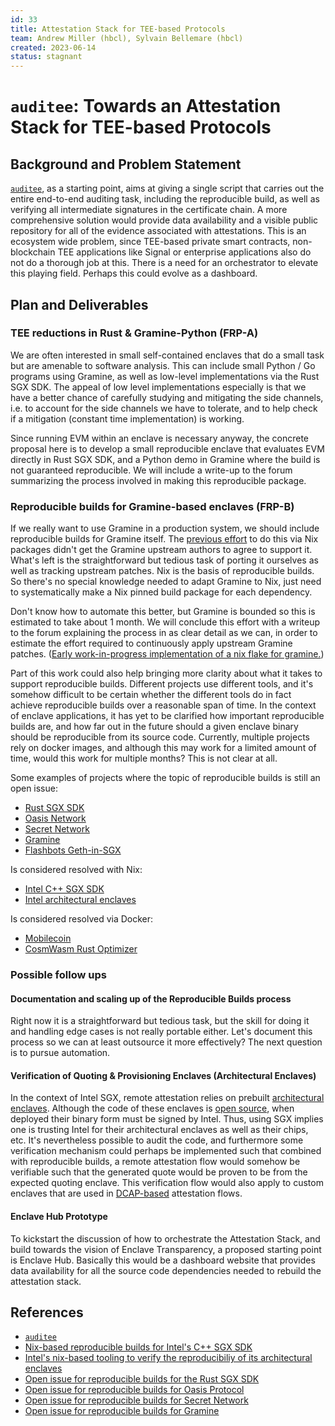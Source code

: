 ```yaml
---
id: 33
title: Attestation Stack for TEE-based Protocols
team: Andrew Miller (hbcl), Sylvain Bellemare (hbcl)
created: 2023-06-14
status: stagnant
---
```


# `auditee`: Towards an Attestation Stack for TEE-based Protocols
<!--
Follow this template for new research proposals, removing this text and replacing the *Flashbots Research Proposal Template* title with your proposal's own. Open a pull request to submit your proposal, using an abbreviated title in the filename (`proposal-short_title.md`), and put the file under the `FRPs` folder.
-->
<!--
Use this initial section to provide a ~500 word summary of the proposal. The summary should consist in a simple straightforward statement of what your hypothesis is, what methodology you intend to use, what limitations those methods may have, what implications your results may have.
-->

## Background and Problem Statement
<!-- Provide motivation and background for the proposal, and clearly state the research questions it aims to tackle. Link to related or dependent Research Question(s) on the Flashbots Research Roadmap, and reference relevant Github Issues in this repository.-->
[`auditee`][auditee], as a starting point, aims at giving a single script that carries out
the entire end-to-end auditing task, including the reproducible build, as well as
verifying all intermediate signatures in the certificate chain. A more comprehensive
solution would provide data availability and a visible public repository for all of the
evidence associated with attestations. This is an ecosystem wide problem, since
TEE-based private smart contracts, non-blockchain TEE applications like Signal or
enterprise applications also do not do a thorough job at this. There is a need for an
orchestrator to elevate this playing field. Perhaps this could evolve as a dashboard.


## Plan and Deliverables
<!-- Describe the planned approach to the problem, including potential time allocations and partitioning into phases. List the artifacts or intended deliverables of the proposal. -->
### TEE reductions in Rust & Gramine-Python (FRP-A)
We are often interested in small self-contained enclaves that do a small task but are
amenable to software analysis. This can include small Python / Go programs using
Gramine, as well as low-level implementations via the Rust SGX SDK. The appeal of low
level implementations especially is that we have a better chance of carefully studying
and mitigating the side channels, i.e. to account for the side channels we have to
tolerate, and to help check if a mitigation (constant time implementation) is working.

Since running EVM within an enclave is necessary anyway, the concrete proposal here is
to develop a small reproducible enclave that evaluates EVM directly in Rust SGX SDK,
and a Python demo in Gramine where the build is not guaranteed reproducible. We will
include a write-up to the forum summarizing the process involved in making this
reproducible package.

### Reproducible builds for Gramine-based enclaves (FRP-B)
If we really want to use Gramine in a production system, we should include
reproducible builds for Gramine itself. The [previous effort][reprobuilds-gramine-nix]
to do this via Nix packages didn't get the Gramine upstream authors to agree to support
it. What's left is the straightforward but tedious task of porting it ourselves as well
as tracking upstream patches. Nix is the basis of reproducible builds. So there's no
special knowledge needed to adapt Gramine to Nix, just need to systematically make a
Nix pinned build package for each dependency.

Don't know how to automate this better, but Gramine is bounded so this is estimated to
take about 1 month.  We will conclude this effort with a writeup to the forum explaining
the process in as clear detail as we can, in order to estimate the effort required to
continuously apply upstream Gramine patches.
([Early work-in-progress implementation of a nix flake for gramine.][gramine-flake_nix])

Part of this work could also help bringing more clarity about what it takes to support
reproducible builds. Different projects use different tools, and it's somehow
difficult to be certain whether the different tools do in fact achieve reproducible
builds over a reasonable span of time. In the context of enclave applications, it has
yet to be clarified how important reproducible builds are, and how far out in the future
should a given enclave binary should be reproducible from its source code. Currently,
multiple projects rely on docker images, and although this may work for a limited amount
of time, would this work for multiple months? This is not clear at all.

Some examples of projects where the topic of reproducible builds is still an open issue:

* [Rust SGX SDK][reprobuilds-rust_sgx_sdk]
* [Oasis Network][reprobuilds-oasis]
* [Secret Network][reprobuilds-secret]
* [Gramine][reprobuilds-gramine]
* [Flashbots Geth-in-SGX][reprobuilds-flashbots]

Is considered resolved with Nix:
* [Intel C++ SGX SDK][reprobuilds-cpp_sgx_sdk]
* [Intel architectural enclaves][reprobuilds-sgx-ae]

Is considered resolved via Docker:
* [Mobilecoin][reprobuilds-mobilecoin]
* [CosmWasm Rust Optimizer][reprobuilds-cosmwasm]


### Possible follow ups
#### Documentation and scaling up of the Reproducible Builds process
Right now it is a straightforward but tedious task, but the skill for doing it and
handling edge cases is not really portable either. Let's document this process so we can
at least outsource it more effectively? The next question is to pursue automation.

#### Verification of Quoting & Provisioning Enclaves (Architectural Enclaves)
In the context of Intel SGX, remote attestation relies on prebuilt
[architectural enclaves][sgx-ae]. Although the code of these enclaves is
[open source][sgx-ae-source], when deployed their binary form must be signed by Intel.
Thus, using SGX implies one is trusting Intel for their architectural enclaves as well
as their chips, etc. It's nevertheless possible to audit the code, and furthermore some
verification mechanism could perhaps be implemented such that combined with reproducible
builds, a remote attestation flow would somehow be verifiable such that the generated
quote would be proven to be from the expected quoting enclave. This verification flow
would also apply to custom enclaves that are used in [DCAP-based][dcap] attestation
flows.

#### Enclave Hub Prototype
To kickstart the discussion of how to orchestrate the Attestation Stack, and build
towards the vision of Enclave Transparency, a proposed starting point is Enclave Hub.
Basically this would be a dashboard website that provides data availability for all the
source code dependencies needed to rebuild the attestation stack.

## References
<!-- Reference current relevant literature or past work pertaining to the research question(s) at stake. -->
* [`auditee`][auditee]
* [Nix-based reproducible builds for Intel's C++ SGX SDK][reprobuilds-cpp_sgx_sdk]
* [Intel's nix-based tooling to verify the reproducibiliy of its architectural enclaves][reprobuilds-sgx-ae]
* [Open issue for reproducible builds for the Rust SGX SDK][reprobuilds-rust_sgx_sdk]
* [Open issue for reproducible builds for Oasis Protocol][reprobuilds-oasis]
* [Open issue for reproducible builds for Secret Network][reprobuilds-secret]
* [Open issue for reproducible builds for Gramine][reprobuilds-gramine]


[auditee]: https://auditee.readthedocs.io/en/latest/index.html
[reprobuilds-cpp_sgx_sdk]: https://github.com/NixOS/nixpkgs/pull/126990
[reprobuilds-rust_sgx_sdk]: https://github.com/apache/incubator-teaclave-sgx-sdk/issues/52
[reprobuilds-sgx]: https://github.com/intel/linux-sgx/tree/master/linux/reproducibility
[reprobuilds-sgx-ae]: https://github.com/intel/linux-sgx/tree/master/linux/reproducibility/ae_reproducibility_verifier
[reprobuilds-mobilecoin]: https://github.com/mobilecoinfoundation/mobilecoin/pull/1693#issuecomment-1150239428
[reprobuilds-oasis]: https://github.com/oasisprotocol/oasis-core/issues/2596
[reprobuilds-secret]: https://github.com/scrtlabs/SecretNetwork/issues/1467
[reprobuilds-gramine]: https://github.com/gramineproject/gramine/issues/153
[reprobuilds-gramine-nix]: https://github.com/gramineproject/gramine/issues/153#issuecomment-1489209009
[gramine-flake_nix]: https://github.com/sbellem/gramine/blob/1.4-nix/flake.nix
[reprobuilds-flashbots]: https://github.com/flashbots/geth-sgx-gramine/issues/8
[reprobuilds-cosmwasm]: https://github.com/CosmWasm/rust-optimizer
[dcap]: https://download.01.org/intel-sgx/latest/dcap-latest/linux/docs/DCAP_ECDSA_Orientation.pdf
[sgx-ae]: https://github.com/intel/linux-sgx/blob/master/linux/reproducibility/ae_reproducibility_verifier/reproducibility_verifier.sh#L43-L46
[sgx-ae-source]: https://github.com/intel/linux-sgx/tree/master/psw/ae
